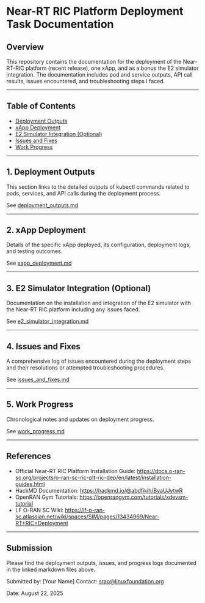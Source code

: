 # Near-RT RIC Platform Deployment Task Documentation

## Overview
This repository contains the documentation for the deployment of the Near-RT-RIC platform (recent release), one xApp, and as a bonus the E2 simulator integration. 
The documentation includes pod and service outputs, API call results, issues encountered, and troubleshooting steps I faced.

---

## Table of Contents

- [Deployment Outputs](./deployment_outputs.md)
- [xApp Deployment](./xapp_deployment.md)
- [E2 Simulator Integration (Optional)](./e2_simulator_integration.md)
- [Issues and Fixes](./issues_and_fixes.md)
- [Work Progress](./work_progress.md)

---

## 1. Deployment Outputs
This section links to the detailed outputs of kubectl commands related to pods, services, and API calls during the deployment process.

See [deployment_outputs.md](./deployment_outputs.md)

---

## 2. xApp Deployment
Details of the specific xApp deployed, its configuration, deployment logs, and testing outcomes.

See [xapp_deployment.md](./xapp_deployment.md)

---

## 3. E2 Simulator Integration (Optional)
Documentation on the installation and integration of the E2 simulator with the Near-RT RIC platform including any issues faced.

See [e2_simulator_integration.md](./e2_simulator_integration.md)

---

## 4. Issues and Fixes
A comprehensive log of issues encountered during the deployment steps and their resolutions or attempted troubleshooting procedures.

See [issues_and_fixes.md](./issues_and_fixes.md)

---

## 5. Work Progress
Chronological notes and updates on deployment progress.

See [work_progress.md](./work_progress.md)

---

## References
- Official Near-RT RIC Platform Installation Guide: https://docs.o-ran-sc.org/projects/o-ran-sc-ric-plt-ric-dep/en/latest/installation-guides.html
- HackMD Documentation: https://hackmd.io/@abdfikih/ByaUJytwR
- OpenRAN Gym Tutorials: https://openrangym.com/tutorials/xdevsm-tutorial
- LF O-RAN SC Wiki: https://lf-o-ran-sc.atlassian.net/wiki/spaces/SIM/pages/13434969/Near-RT+RIC+Deployment

---

## Submission
Please find the deployment outputs, issues, and progress logs documented in the linked markdown files above.

Submitted by: [Your Name]
Contact: srao@linuxfoundation.org

Date: August 22, 2025
